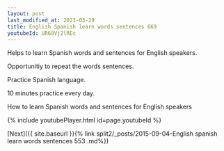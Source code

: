 ```yaml
---
layout: post
last_modified_at: 2021-03-29
title: English Spanish learn words sentences 669 
youtubeId: UR68Vj2lREc
---
```

 
 
Helps to learn Spanish words and sentences for English speakers.

Opportunitiy to repeat the words sentences. 

Practice Spanish language. 
 
10 minutes practice every day. 
 
How to learn Spanish words and sentences for English speakers 
 
{% include youtubePlayer.html id=page.youtubeId %}
 
 
[Next]({{ site.baseurl }}{% link  split2/_posts/2015-09-04-English spanish learn words sentences 553 .md%})
 
